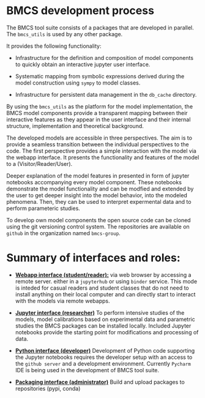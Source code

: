 
# BMCS development process

The BMCS tool suite consists of a packages
that are developed in parallel.
The  `bmcs_utils` is used by any other package.

It provides the following functionality:

 - Infrastructure for the definition and composition 
   of model components to quickly obtain an interactive 
   jupyter user interface.
   
 - Systematic mapping from symbolic expressions
   derived during the model construction using `sympy`
   to model classes.
   
 - Infrastructure for persistent data management in 
   the `db_cache` directory.
   
By using the `bmcs_utils` as the platform for the model
implementation, the BMCS model components provide 
a transparent mapping between their interactive features
as they appear in the user interface and their internal 
structure, implementation and theoretical background.

The developed models are accessible in three perspectives.
The aim is to provide a seamless transition between the 
individual perspectives to the code. The first perspective
 provides a simple interaction with the model 
via the webapp interface. It presents the functionality and 
features of the model to a (Visitor/Reader/User). 

Deeper explanation of the model features in presented in
form of jupyter notebooks accompanying every 
model component. These notebooks demonstrate the model
functionality and  can be modfied and extended by the 
user to get deeper insight into the model behavior, into the 
modeled phenomena. Then, they can be used to interpret
expermental data and to perform parameteric studies.

To develop own model components the open source code can be
cloned using the git versioning control system. The repositories
are available on `github` in the organization 
named `bmcs-group`. 

# Summary of interfaces and roles:

 - [**Webapp interface (student/reader):**](webapp_access.md) via web browser by accessing a remote server.
   either in a `jupyterhub` or using  `binder` service. This
   mode is inteded for casual readers and student classes 
   that do not need to install anything on their local computer 
   and can directly start to interact with the models via 
   remote webapps.
   
 - [**Jupyter interface (researcher)**](jupyter_access.md) To perform intensive studies of the models, 
   model calibrations based on experimental data and 
   parametric studies the BMCS packages can be installed locally. Included Jupyter notebooks provide the starting 
   point for modifications and processing of data.
   
 - [**Python interface (developer)**](python_access.md) Development of Python code supporting the 
   Jupyter notebooks requires the developer setup with an access
   to the `github server` and a development environment. Currently
   `Pycharm` IDE is being used in the development 
   of BMCS tool suite.

 - [**Packaging interface (administrator)**](distribution.md) 
   Build and upload packages to repositories 
   (pypi, conda)
